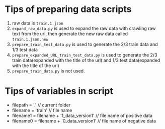 # Tips of preparing data scripts
1.  raw data is `train.1.json`
2.  `expand_raw_data.py` is used to expand the raw data with crawling raw
text from the url, then generate the new raw data called `train.1.json.new`
3.  `prepare_train_test_data.py` is used to generate the 2/3 train data and 1/3 test data
4.  `prepare_expanded_URL_train_test_data.py` is used to generate the 2/3 train data(expanded with the title of the url) and 1/3 test data(expanded with the title of the url)
5.  `prepare_train_data.py` is not used.

# Tips of variables in script
- filepath = '.' // current folder
- filename = 'train' // file name
- filename1 = filename + '1_data_version1' // file name of positive data
- filename0 = filename + '0_data_version1' // file name of negative data